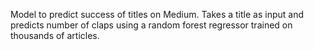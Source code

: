 Model to predict success of titles on Medium. Takes a title as input
and predicts number of claps using a random forest regressor trained
on thousands of articles.
